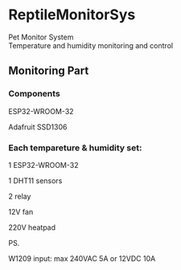 # ReptileMonitorSys
Pet Monitor System<br>
Temperature and humidity monitoring and control

## Monitoring Part

### Components
<p>ESP32-WROOM-32</p>
<p> Adafruit SSD1306</p>

### Each tempareture & humidity set:<br>
<p>1 ESP32-WROOM-32</p>
<p>1 DHT11 sensors</p>
<p>2 relay</p>
<p>12V fan</p>
<p>220V heatpad</p>

<p>PS.</p>
<p>W1209 input: max 240VAC 5A or 12VDC 10A</p>
